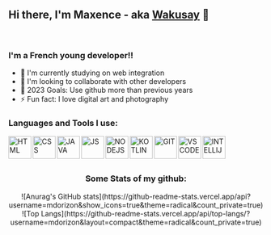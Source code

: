 [website]: https://mdorizon.fr

## Hi there, I'm Maxence - aka [Wakusay][website] 👋 

<br />

### I'm a French young developer!!

- 🌱 I'm currently studying on web integration
- 👯 I'm looking to collaborate with other developers
- 🥅 2023 Goals: Use github more than previous years
- ⚡ Fun fact: I love digital art and photography

### Languages and Tools I use:

<img align="left" alt="HTML" width="45px" src="https://github.com/mdorizon/mdorizon/blob/main/imgs/html.png?raw=true" />
<img align="left" alt="CSS" width="45px" src="https://github.com/mdorizon/mdorizon/blob/main/imgs/css.png?raw=true" />
<img align="left" alt="JAVA" width="45px" src="https://github.com/mdorizon/mdorizon/blob/main/imgs/java.png?raw=true" />
<img align="left" alt="JS" width="45px" src="https://github.com/mdorizon/mdorizon/blob/main/imgs/js.png?raw=true" />
<img align="left" alt="NODEJS" width="45px" src="https://github.com/mdorizon/mdorizon/blob/main/imgs/node-js.png" />
<img align="left" alt="KOTLIN" width="45px" src="https://github.com/mdorizon/mdorizon/blob/main/imgs/Kotlin_Icon.svg.png?raw=true" />
<img align="left" alt="GIT" width="45px" src="https://github.com/mdorizon/mdorizon/blob/main/imgs/git.png?raw=true" />
<img align="left" alt="VSCODE" width="45px" src="https://github.com/mdorizon/mdorizon/blob/main/imgs/visual-studio.png?raw=true" />
<img align="left" alt="INTELLIJ" width="45px" src="https://raw.githubusercontent.com/mdorizon/mdorizon/main/imgs/IntelliJ_IDEA_Icon.svg.png" />
  
<br /><br /><br />

<h3 align="center">Some Stats of my github:</h3>

<div align="center">
  ![Anurag's GitHub stats](https://github-readme-stats.vercel.app/api?username=mdorizon&show_icons=true&theme=radical&count_private=true)
</div>
<div align="center">
![Top Langs](https://github-readme-stats.vercel.app/api/top-langs/?username=mdorizon&layout=compact&theme=radical&count_private=true)
</div>
